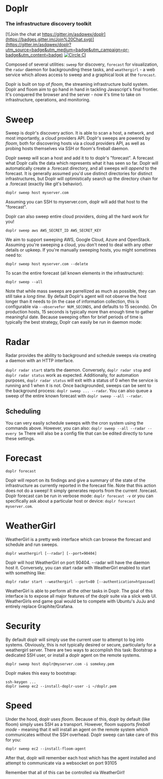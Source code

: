 # Doplr
### The infrastructure discovery toolkit
[![Join the chat at https://gitter.im/asdqwex/doplr](https://badges.gitter.im/Join%20Chat.svg)](https://gitter.im/asdqwex/doplr?utm_source=badge&utm_medium=badge&utm_campaign=pr-badge&utm_content=badge) [![Circle CI](https://circleci.com/gh/asdqwex/doplr/tree/master.svg?style=svg)](https://circleci.com/gh/asdqwex/doplr/tree/master)

Composed of several utilities: `sweep` for discovery, `forecast` for visualization, the `radar` daemon for backgrounding these tasks, and `weathergirl` - a web service which allows access to sweep and a graphical look at the `forecast`.

Doplr is built on top of _floom_, the streaming infrastructure build system. Doplr and floom aim to go hand in hand in tackling Javascript's final frontier. It's conquered the browser and the server - now it's time to take on infrastructure, operations, and monitoring.

# Sweep

Sweep is doplr's discovery action. It is able to scan a host, a network, and most importantly, a cloud providers API. Doplr's sweeps are powered by _floom_, both for discovering hosts via a cloud providers API, as well as probing hosts themselves via SSH or floom's fireball daemon.

Doplr sweep will scan a host and add it to to doplr's "forecast". A forecast what Doplr calls the data which represents what it has seen so far. Doplr will automatically create a .forecast directory, and all sweeps will _append_ to the forecast. It is generally assumed you'd use distinct directories for distinct infrastructures, but Doplr will optimistically search up the directory chain for a .forecast (exactly like git's behavior).

    doplr sweep host myserver.com

Assuming you can SSH to myserver.com, doplr will add that host to the "forecast".

Doplr can also sweep entire cloud providers, doing all the hard work for you!

    doplr sweep aws AWS_SECRET_ID AWS_SECRET_KEY

We aim to support sweeping AWS, Google Cloud, Azure and OpenStack. Assuming you're sweeping a cloud, you don't need to deal with any other details or upkeep. If you're manually sweeping hosts, you might sometimes need to:

    doplr sweep host myserver.com --delete

To scan the entire forecast (all known elements in the infrastructure):

    doplr sweep --all

Note that while mass sweeps are parrellized as much as possible, they can still take a _long time_. By default Doplr's agent will not observe the host longer than it needs to (in the case of information collection, this is configurable via `--observefor NUM_SECONDS`, and defaults to 15 seconds). On production hosts, 15 seconds is typically more than enough time to gather meaningful date. Because sweeping often for brief periods of time is typically the best strategy, Doplr can easily be run in daemon mode:

# Radar

Radar provides the ability to background and schedule sweeps via creating a daemon with an HTTP interface.

`doplr radar start` starts the daemon. Conversely, `doplr radar stop` and `doplr radar status` work as expected. Additionally, for automation purposes, `doplr radar status` will exit with a status of 0 when the service is running and 1 when it is not. Once backgrounded, sweeps can be sent to the background process: `doplr sweep ... --radar`. You can also queue a sweep of the entire known forecast with `doplr sweep --all --radar`.

## Scheduling

You can very easily schedule sweeps with the cron system using the commands above. However, you can also: `doplr sweep --all --radar --every 5m`
There will also be a config file that can be edited directly to tune these settings.

# Forecast

    doplr forecast

Doplr will report on its findings and give a summary of the state of the infrastructure as currently reported in the forecast file. Note that this action does not do a sweep! It simply generates reports from the current .forecast. Doplr forecast can be run in verbose mode: `doplr forecast -v` or you can specifically ask about a particular host or device: `doplr forecast myserver.com`.

# WeatherGirl

WeatherGirl is a pretty web interface which can browse the forecast and schedule and run sweeps.

    doplr weathergirl [--radar] [--port=90404]

Doplr will host WeatherGirl on port 90404. --radar will have the daemon host it. Conversely, you can start radar with WeatherGirl enabled to start with something like:

    doplr radar start --weathergirl --port=80 [--authentication=htpasswd]

WeatherGirl is able to perform all the other tasks in Doplr. The goal of this interface is to expose all major features of the doplr suite via a slick web UI. WeatherGirls end game goal would be to compete with Ubuntu's JuJu and entirely replace Graphite/Grafana.

# Security

By default doplr will simply use the current user to attempt to log into systems. Obviously, this is not typically desired or secure, particularly for a weathergirl server. There are two ways to accomplish this task: Bootstrap a dedicated SSH user, or install a doplr agent on the remote systems.

    doplr sweep host doplr@myserver.com -i somekey.pem

Doplr makes this easy to bootstrap:

    ssh-keygen ...
    doplr sweep ec2 --install-doplr-user -i ~/doplr.pem

# Speed

Under the hood, doplr uses _floom_. Because of this, doplr by default (like floom) simply uses SSH as a transport. However, floom supports _fireball mode_ - meaning that it will install an agent on the remote system which communicates without the SSH overhead. Doplr sweep can take care of this for you:

    doplr sweep ec2 --install-floom-agent

After that, doplr will remember each host which has the agent installed and attempt to communicate via a websocket on port 93105

Remember that all of this can be controlled via WeatherGirl!
